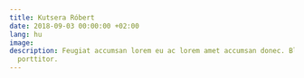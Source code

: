 ```yaml
---
title: Kutsera Róbert
date: 2018-09-03 00:00:00 +02:00
lang: hu
image: 
description: Feugiat accumsan lorem eu ac lorem amet accumsan donec. Blandit orci
  porttitor.
---
```


